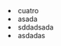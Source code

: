 <!DOCTYPE html>

<html lang="en" xmlns="http://www.w3.org/1999/xhtml">
<head>
    <meta charset="utf-8" />
    <title>Mi primer sitio web</title>
</head>
<body>
    <u1>
        <li>cuatro</li>
        <li>asada</li>
        <li>sddadsada</li>
        <li>asdadas</li>
    </u1>
    <p class="foo"></p>
    
</body>
</html>
